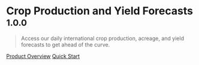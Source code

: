 # Crop Production and Yield Forecasts <small>1.0.0</small>

> Access our daily international crop production, acreage, and yield forecasts to get ahead of the curve.

[Product Overview](/content/overview)
[Quick Start](/content/quick_start)
